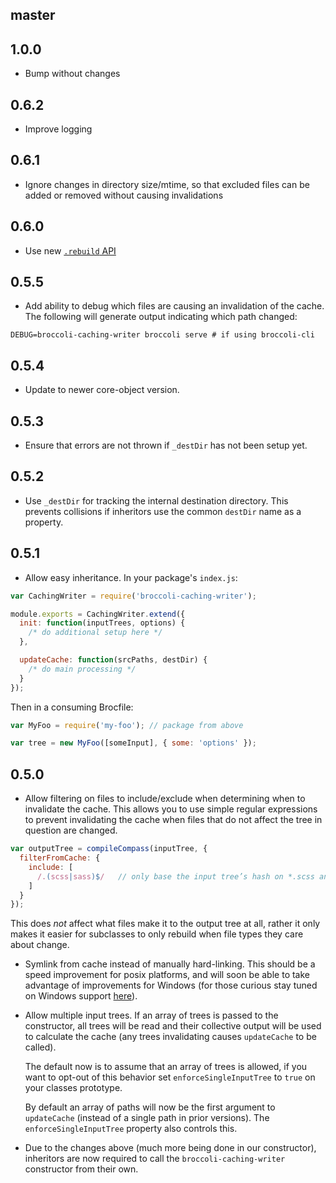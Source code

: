 ## master

## 1.0.0

* Bump without changes

## 0.6.2

* Improve logging

## 0.6.1

* Ignore changes in directory size/mtime, so that excluded files can be added
  or removed without causing invalidations

## 0.6.0

* Use new [`.rebuild` API](https://github.com/broccolijs/broccoli/blob/master/docs/new-rebuild-api.md)

## 0.5.5

* Add ability to debug which files are causing an invalidation of the cache. The following will generate output indicating which path changed:

```
DEBUG=broccoli-caching-writer broccoli serve # if using broccoli-cli
```

## 0.5.4

* Update to newer core-object version.

## 0.5.3

* Ensure that errors are not thrown if `_destDir` has not been setup yet.

## 0.5.2

* Use `_destDir` for tracking the internal destination directory. This prevents collisions if inheritors use the common `destDir`
  name as a property.

## 0.5.1

* Allow easy inheritance. In your package's `index.js`:

```javascript
var CachingWriter = require('broccoli-caching-writer');

module.exports = CachingWriter.extend({
  init: function(inputTrees, options) {
    /* do additional setup here */
  },

  updateCache: function(srcPaths, destDir) {
    /* do main processing */
  }
});
```

Then in a consuming Brocfile:

```javascript
var MyFoo = require('my-foo'); // package from above

var tree = new MyFoo([someInput], { some: 'options' });
```

## 0.5.0

* Allow filtering on files to include/exclude when determining when to invalidate the cache. This allows
  you to use simple regular expressions to prevent invalidating the cache when files that do not affect the
  tree in question are changed.

```javascript
var outputTree = compileCompass(inputTree, {
  filterFromCache: {
    include: [
      /.(scss|sass)$/   // only base the input tree’s hash on *.scss and *.sass files
    ]
  }
});
```

  This does _not_ affect what files make it to the output tree at all, rather it only makes it easier
  for subclasses to only rebuild when file types they care about change.

* Symlink from cache instead of manually hard-linking. This should be a speed improvement
  for posix platforms, and will soon be able to take advantage of improvements for Windows
  (for those curious stay tuned on Windows support [here](https://github.com/broccolijs/node-symlink-or-copy/pull/1)).

* Allow multiple input trees. If an array of trees is passed to the constructor, all trees will be read and their collective
  output will be used to calculate the cache (any trees invalidating causes `updateCache` to be called).

  The default now is to assume that an array of trees is allowed, if you want to opt-out of this behavior set `enforceSingleInputTree`
  to `true` on your classes prototype.

  By default an array of paths will now be the first argument to `updateCache` (instead of a single path in prior versions). The
  `enforceSingleInputTree` property also controls this.

* Due to the changes above (much more being done in our constructor), inheritors are now required to call the `broccoli-caching-writer`
  constructor from their own.
